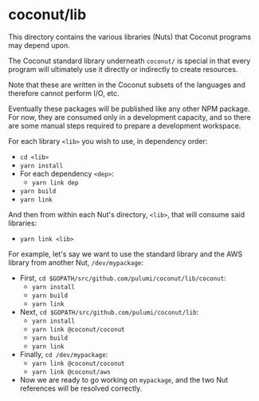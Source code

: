 # coconut/lib

This directory contains the various libraries (Nuts) that Coconut programs may depend upon.

The Coconut standard library underneath `coconut/` is special in that every program will ultimately use it directly or
indirectly to create resources.

Note that these are written in the Coconut subsets of the languages and therefore cannot perform I/O, etc.

Eventually these packages will be published like any other NPM package.  For now, they are consumed only in a
development capacity, and so there are some manual steps required to prepare a development workspace.

For each library `<lib>` you wish to use, in dependency order:

* `cd <lib>`
* `yarn install`
* For each dependency `<dep>`:
    - `yarn link dep`
* `yarn build`
* `yarn link`

And then from within each Nut's directory, `<lib>`, that will consume said libraries:

* `yarn link <lib>`

For example, let's say we want to use the standard library and the AWS library from another Nut, `/dev/mypackage`:

* First, `cd $GOPATH/src/github.com/pulumi/coconut/lib/coconut`:
    * `yarn install`
    * `yarn build`
    * `yarn link`
* Next, `cd $GOPATH/src/github.com/pulumi/coconut/lib`:
    * `yarn install`
    * `yarn link @coconut/coconut`
    * `yarn build`
    * `yarn link`
* Finally, `cd /dev/mypackage`:
    * `yarn link @coconut/coconut`
    * `yarn link @coconut/aws`
* Now we are ready to go working on `mypackage`, and the two Nut references will be resolved correctly.

